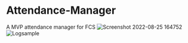 # Attendance-Manager
A MVP attendance manager for FCS
![Screenshot 2022-08-25 164752](https://user-images.githubusercontent.com/103712563/186788173-f6047a1a-8ee7-44a4-aaa9-f69a8cd5d033.png)
![Logsample](https://user-images.githubusercontent.com/103712563/186788186-7d99b866-ac7a-4347-864e-5f4073d2f8fa.png)

